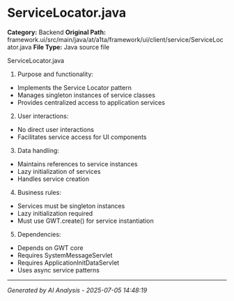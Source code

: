 # ServiceLocator.java

**Category:** Backend
**Original Path:** framework.ui/src/main/java/at/a1ta/framework/ui/client/service/ServiceLocator.java
**File Type:** Java source file

ServiceLocator.java
1. Purpose and functionality:
- Implements the Service Locator pattern
- Manages singleton instances of service classes
- Provides centralized access to application services

2. User interactions:
- No direct user interactions
- Facilitates service access for UI components

3. Data handling:
- Maintains references to service instances
- Lazy initialization of services
- Handles service creation

4. Business rules:
- Services must be singleton instances
- Lazy initialization required
- Must use GWT.create() for service instantiation

5. Dependencies:
- Depends on GWT core
- Requires SystemMessageServlet
- Requires ApplicationInitDataServlet
- Uses async service patterns

---
*Generated by AI Analysis - 2025-07-05 14:48:19*
